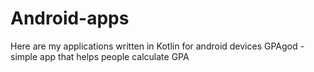 # Android-apps
Here are my applications written in Kotlin for android devices
GPAgod - simple app that helps people calculate GPA
